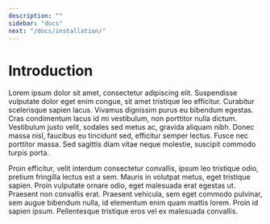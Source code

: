 ```yaml
---
description: ""
sidebar: "docs"
next: "/docs/installation/"
---
```


# Introduction

Lorem ipsum dolor sit amet, consectetur adipiscing elit. Suspendisse vulputate dolor eget enim congue, sit amet tristique leo efficitur. Curabitur scelerisque sapien lacus. Vivamus dignissim purus eu bibendum egestas. Cras condimentum lacus id mi vestibulum, non porttitor nulla dictum. Vestibulum justo velit, sodales sed metus ac, gravida aliquam nibh. Donec massa nisl, faucibus eu tincidunt sed, efficitur semper lectus. Fusce nec porttitor massa. Sed sagittis diam vitae neque molestie, suscipit commodo turpis porta.

Proin efficitur, velit interdum consectetur convallis, ipsum leo tristique odio, pretium fringilla lectus est a sem. Mauris in volutpat metus, eget tristique sapien. Proin vulputate ornare odio, eget malesuada erat egestas ut. Praesent non convallis erat. Praesent vehicula, sem eget commodo pulvinar, sem augue bibendum nulla, id elementum enim quam mattis lorem. Proin id sapien ipsum. Pellentesque tristique eros vel ex malesuada convallis.
